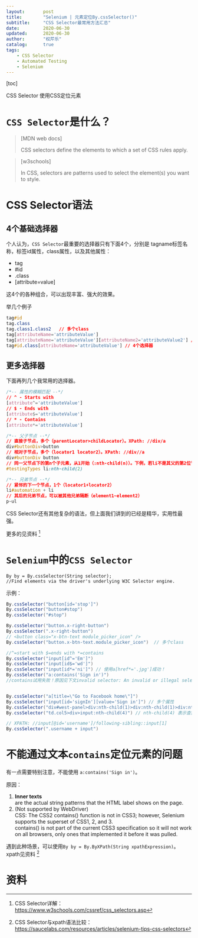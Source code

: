 ```yaml
---
layout:       post
title:        "Selenium | 元素定位By.cssSelector()"
subtitle:     "CSS Selector最常用方法汇总"
date:         2020-06-30
updated:      2020-06-30
author:       "权芹乐"
catalog:      true
tags:
    - CSS Selector
    - Automated Testing
    - Selenium
---
```


[toc]

CSS Selector 使用CSS定位元素

# `CSS Selector`是什么？

> [MDN web docs]
>
> CSS selectors define the elements to which a set of CSS rules apply.

> [w3schools]
>
> In CSS, selectors are patterns used to select the element(s) you want to style.


# CSS Selector语法

## 4个基础选择器
个人认为，`CSS Selector`最重要的选择器只有下面4个，分别是 tagname标签名称，标签id属性，class属性，以及其他属性：

* tag
* #id
* .class
* [attribute=value]

这4个的各种组合，可以出现丰富、强大的效果。

举几个例子

```css
tag#id
tag.class
tag.class1.class2   // 多个class
tag[attributeName='attributeValue']
tag[attributeName='attributeValue'][attributeName2='attributeValue2'] // 多个属性
tag#id.class[attributeName='attributeValue'] // 4个选择器
```

## 更多选择器

下面再列几个我常用的选择器。

```css
/*-- 属性的模糊匹配 --*/
// ^ - Starts with
[attribute^='attributeValue']
// $ - Ends with
[attribute$='attributeValue']
// * - Contains
[attribute*='attributeValue']

/*-- 父子节点 --*/
// 直接子节点，多个（parentLocator>childLocator）。XPath: //div/a
div#buttonDiv>button
// 相对子节点，多个（locator1 locator2）。XPath: //div//a
div#buttonDiv button
// 同一父节点下的第n个子元素，从1开始（:nth-child(n)）。下例，若li不是其父的第2位节点，则失败；数位子时，所有类型一起数
#testingTypes li:nth-child(2)

/*-- 兄弟节点 --*/
// 紧邻的下一个节点，1个（locator1+locator2）
li#automation + li
// 其后的兄弟节点，可以被其他兄弟隔断（element1~element2）
p~ul
```

CSS Selector还有其他复杂的语法，但上面我们讲到的已经是精华，实用性最强。

更多的见资料 [^1]

# `Selenium`中的`CSS Selector`

```
By by = By.cssSelector(String selector);
//Find elements via the driver's underlying W3C Selector engine.
```

示例：
```java
By.cssSelector("button[id='stop']")  
By.cssSelector("button#stop")  
By.cssSelector("#stop")  

By.cssSelector("button.x-right-button")   
By.cssSelector(".x-right-button") 
// <button class="x-btn-text module_picker_icon" /> 
By.cssSelector("button.x-btn-text.module_picker_icon")  // 多个class

//^=start with $=ends with *=contains
By.cssSelector("input[id^='Em']")
By.cssSelector("input[id$='wd']")
By.cssSelector("input[id*='ni']") // 使用a[href*='.jpg']成功！
By.cssSelector("a:contains('Sign in')") 
//contains试用失败！原因见下文invalid selector: An invalid or illegal selector was specified


By.cssSelector("a[title=\"Go to Facebook home\"]")
By.cssSelector("input[id='signIn'][value='Sign in']") // 多个属性
By.cssSelector("div#west-panel>div:nth-child(1)>div:nth-child(1)>div:nth-child(2)>div") 
By.cssSelector("td.col5>div>input:nth-child(4)") // nth-child(4) 表示查找第四个Pseudo-selements元素

// XPATH: //input[@id='username']/following-sibling::input[1]
By.cssSelector(".username + input") 

```


# 不能通过文本`contains`定位元素的问题

有一点需要特别注意，不能使用 `a:contains('Sign in')`。

原因：
1. **Inner texts**   
are the actual string patterns that the HTML label shows on the page.  
2. (Not supported by WebDriver)  
CSS: The CSS2 contains() function is not in CSS3; however, Selenium supports the superset of CSS1, 2, and 3.  
contains() is not part of the current CSS3 specification so it will not work on all browsers, only ones that implemented it before it was pulled.

遇到此种场景，可以使用`By by = By.ByXPath(String xpathExpression)`。  
xpath见资料 [^2]


# 资料

[^1]: CSS Selector详解：https://www.w3schools.com/cssref/css_selectors.asp

[^2]: CSS Selector与xpath语法比较：https://saucelabs.com/resources/articles/selenium-tips-css-selectors
